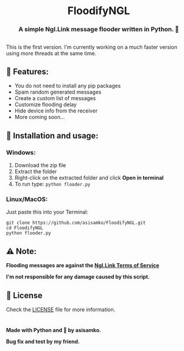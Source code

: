 <h1 align="center">FloodifyNGL</h1>
<h3 align="center">A simple Ngl.Link message flooder written in Python. 💌</h3>


##
This is the first version. I'm currently working on a much faster version using more threads at the same time.

## 👀 Features:
- You do not need to install any pip packages
- Spam random generated messages
- Create a custom list of messages
- Customize flooding delay
- Hide device info from the receiver
- More coming soon...

## 💾 Installation and usage:

### Windows:
1. Download the zip file
2. Extract the folder
3. Right-click on the extracted folder and click **Open in terminal**
4. To run type: ```python flooder.py```

### Linux/MacOS:
Just paste this into your Terminal:
```
git clone https://github.com/asisamko/FloodifyNGL.git
cd FloodifyNGL
python flooder.py
```

## ⚠️ Note:
**Flooding messages are against the [Ngl.Link Terms of Service](https://ngl.link/terms-of-service)**

**I'm not responsible for any damage caused by this script.**

## 📝 License
Check the [LICENSE](LICENSE) file for more information.


#
**Made with Python and 💖 by asisamko.**

**Bug fix and test by my friend.**
